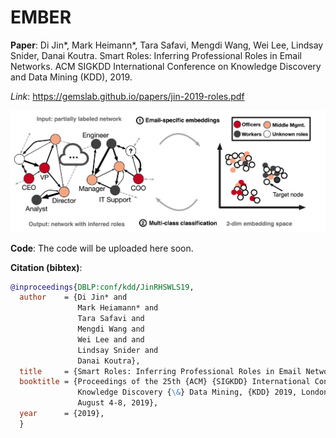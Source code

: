 # EMBER

**Paper**: Di Jin*, Mark Heimann*, Tara Safavi, Mengdi Wang, Wei Lee, Lindsay Snider, Danai Koutra. Smart Roles: Inferring Professional Roles in Email Networks. ACM SIGKDD International Conference on Knowledge Discovery and Data Mining (KDD), 2019.

*Link*: https://gemslab.github.io/papers/jin-2019-roles.pdf

<p align="center">
<img src="https://raw.githubusercontent.com/GemsLab/EMBER/master/overview.jpg" width="700"  alt="Overview of EMBER">
</p>

**Code**: The code will be uploaded here soon.

**Citation (bibtex)**:
```bibtex
@inproceedings{DBLP:conf/kdd/JinRHSWLS19,
  author    = {Di Jin* and
               Mark Heiamann* and
               Tara Safavi and
               Mengdi Wang and 
               Wei Lee and and
               Lindsay Snider and 
               Danai Koutra},
  title     = {Smart Roles: Inferring Professional Roles in Email Networks},
  booktitle = {Proceedings of the 25th {ACM} {SIGKDD} International Conference on
               Knowledge Discovery {\&} Data Mining, {KDD} 2019, London, UK,
               August 4-8, 2019},
  year      = {2019},
  }
```



